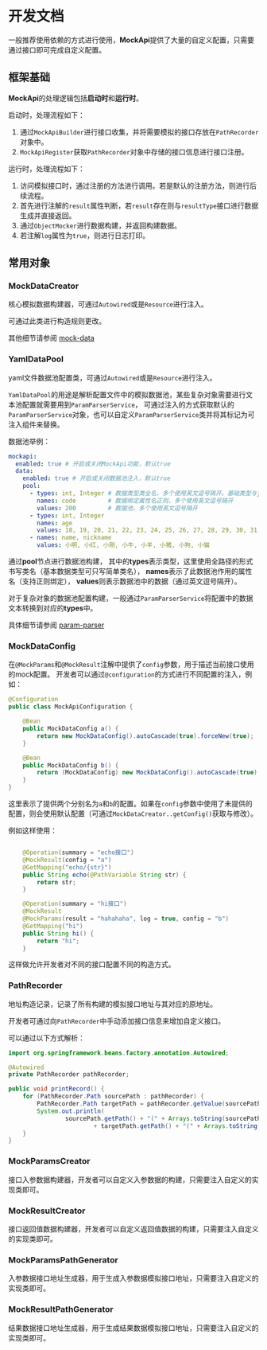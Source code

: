 # 开发文档

一般推荐使用依赖的方式进行使用，**MockApi**提供了大量的自定义配置，只需要通过接口即可完成自定义配置。

## 框架基础

**MockApi**的处理逻辑包括**启动时**和**运行时**。

启动时，处理流程如下：

1. 通过`MockApiBuilder`进行接口收集，并将需要模拟的接口存放在`PathRecorder`对象中。
2. `MockApiRegister`获取`PathRecorder`对象中存储的接口信息进行接口注册。

运行时，处理流程如下：

1. 访问模拟接口时，通过注册的方法进行调用。若是默认的注册方法，则进行后续流程。
2. 首先进行注解的`result`属性判断，若`result`存在则与`resultType`接口进行数据生成并直接返回。
3. 通过`ObjectMocker`进行数据构建，并返回构建数据。
4. 若注解`log`属性为`true`，则进行日志打印。

## 常用对象

### MockDataCreator

核心模拟数据构建器，可通过`Autowired`或是`Resource`进行注入。

可通过此类进行构造规则更改。

其他细节请参阅 [mock-data](https://github.com/Velrif/mock-data)

### YamlDataPool

yaml文件数据池配置类，可通过`Autowired`或是`Resource`进行注入。

`YamlDataPool`的用途是解析配置文件中的模拟数据池，某些复杂对象需要进行文本池配置就需要用到`ParamParserService`，
可通过注入的方式获取默认的`ParamParserService`对象，也可以自定义`ParamParserService`类并将其标记为可注入组件来替换。

数据池举例：

```yaml
mockapi:
  enabled: true # 开启或关闭MockApi功能，默认true
  data:
    enabled: true # 开启或关闭数据池注入，默认true
    pool:
      - types: int, Integer # 数据类型类全名，多个使用英文逗号隔开。基础类型与java.lang包下可填写简称，没有则默认String
        names: code         # 数据绑定属性名正则，多个使用英文逗号隔开
        values: 200         # 数据池，多个使用英文逗号隔开
      - types: int, Integer
        names: age
        values: 18, 19, 20, 21, 22, 23, 24, 25, 26, 27, 28, 29, 30, 31, 32 ,33, 34 ,35
      - names: name, nickname
        values: 小明, 小红, 小刚, 小牛, 小羊, 小猪, 小狗, 小猫
```

通过**pool**节点进行数据池构建，
其中的**types**表示类型，这里使用全路径的形式书写类名（基本数据类型可只写简单类名），
**names**表示了此数据池作用的属性名（支持正则绑定），
**values**则表示数据池中的数据（通过英文逗号隔开）。

对于复杂对象的数据池配置构建，一般通过`ParamParserService`将配置中的数据文本转换到对应的**types**中。

具体细节请参阅 [param-parser](https://github.com/Velrif/param-parser)

### MockDataConfig

在`@MockParams`和`@MockResult`注解中提供了`config`参数，用于描述当前接口使用的mock配置。
开发者可以通过`@configuration`的方式进行不同配置的注入，例如：

```java
@Configuration
public class MockApiConfiguration {

    @Bean
    public MockDataConfig a() {
        return new MockDataConfig().autoCascade(true).forceNew(true);
    }

    @Bean
    public MockDataConfig b() {
        return (MockDataConfig) new MockDataConfig().autoCascade(true).forceNew(true).fieldValue(String.class, "123");
    }
}
```

这里表示了提供两个分别名为`a`和`b`的配置。如果在`config`参数中使用了未提供的配置，则会使用默认配置（可通过`MockDataCreator..getConfig()`获取与修改）。

例如这样使用：

```java

    @Operation(summary = "echo接口")
    @MockResult(config = "a")
    @GetMapping("echo/{str}")
    public String echo(@PathVariable String str) {
        return str;
    }

    @Operation(summary = "hi接口")
    @MockResult
    @MockParams(result = "hahahaha", log = true, config = "b")
    @GetMapping("hi")
    public String hi() {
        return "hi";
    }

```

这样做允许开发者对不同的接口配置不同的构造方式。

### PathRecorder

地址构造记录，记录了所有构建的模拟接口地址与其对应的原地址。

开发者可通过向`PathRecorder`中手动添加接口信息来增加自定义接口。

可以通过以下方式解析：

```java
import org.springframework.beans.factory.annotation.Autowired;

@Autowired
private PathRecorder pathRecorder;

public void printRecord() {
    for (PathRecorder.Path sourcePath : pathRecorder) {
        PathRecorder.Path targetPath = pathRecorder.getValue(sourcePath);
        System.out.println(
                sourcePath.getPath() + "(" + Arrays.toString(sourcePath.getMethods().toArray()) + ") ->"
                        + targetPath.getPath() + "(" + Arrays.toString(targetPath.getMethods().toArray()) + ")");
    }
}
```

### MockParamsCreator

接口入参数据构建器，开发者可以自定义入参数据的构建，只需要注入自定义的实现类即可。

### MockResultCreator

接口返回值数据构建器，开发者可以自定义返回值数据的构建，只需要注入自定义的实现类即可。

### MockParamsPathGenerator

入参数据接口地址生成器，用于生成入参数据模拟接口地址，只需要注入自定义的实现类即可。

### MockResultPathGenerator

结果数据接口地址生成器，用于生成结果数据模拟接口地址，只需要注入自定义的实现类即可。

